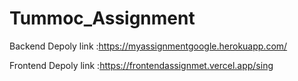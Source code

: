 # Tummoc_Assignment

Backend Depoly link :https://myassignmentgoogle.herokuapp.com/

Frontend Depoly link :https://frontendassignmet.vercel.app/sing